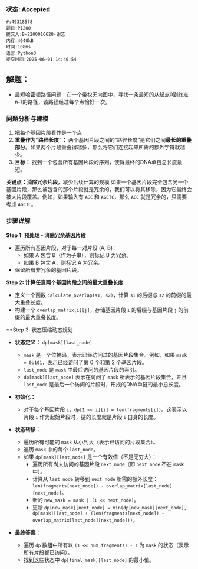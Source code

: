 ### 状态: [Accepted](http://dsbpython.openjudge.cn/dspythonbook/solution/49318578)
```
#:49318578
题目:P1200
提交人:B-2200016628-谢艺
内存:4040kB
时间:108ms
语言:Python3
提交时间:2025-06-01 14:40:54
```

## 解题：
- 最短哈密顿路径问题：在一个带权无向图中，寻找一条最短的从起点0到终点n-1的路径，该路径经过每个点恰好一次。
### 问题分析与建模
1. 把每个基因片段看作是一个点
2. **重叠作为“路径长度”：** 两个基因片段之间的“路径长度”是它们之间**最长的重叠部分**。如果两个片段重叠得越多，那么将它们连接起来所需的额外字符就越少。
3. **目标：** 找到一个包含所有基因片段的序列，使得最终的DNA单链总长度最短。

**关键点：消除冗余片段**，减少后续计算的规模
如果一个基因片段完全包含另一个基因片段，那么被包含的那个片段就是冗余的，我们可以将其移除，因为它最终会被大片段覆盖。例如，如果输入有 `AGC` 和 `AGCTC`，那么 `AGC` 就是冗余的，只需要考虑 `AGCTC`。
### 步骤详解

**Step 1: 预处理 - 消除冗余基因片段**

- 遍历所有基因片段，对于每一对片段 (A, B)：
    - 如果 A 包含 B（作为子串），则标记 B 为冗余。
    - 如果 B 包含 A，则标记 A 为冗余。
- 保留所有非冗余的基因片段。

**Step 2: 计算任意两个基因片段之间的最大重叠长度**

- 定义一个函数 `calculate_overlap(s1, s2)`，计算 `s1` 的后缀与 `s2` 的前缀的最大重叠长度。
- 构建一个 `overlap_matrix[i][j]`，存储基因片段 `i` 的后缀与基因片段 `j` 的前缀的最大重叠长度。

**Step 3: 状态压缩动态规划 

- **状态定义：** `dp[mask][last_node]`
    
    - `mask` 是一个位掩码，表示已经访问过的基因片段集合。例如，如果 `mask = 0b101`，表示已经访问了第 0 个和第 2 个基因片段。
    - `last_node` 是 `mask` 中最后访问的基因片段的索引。
    - `dp[mask][last_node]` 表示在访问了 `mask` 所表示的基因片段集合，并且 `last_node` 是最后一个访问的片段时，形成的DNA单链的最小总长度。
- **初始化：**
    
    - 对于每个基因片段 `i`，`dp[1 << i][i] = len(fragments[i])`。这表示以片段 `i` 作为起始片段时，链的长度就是片段 `i` 自身的长度。
- **状态转移：**
    
    - 遍历所有可能的 `mask` 从小到大（表示已访问的片段集合）。
    - 遍历 `mask` 中的每个 `last_node`。
    - 如果 `dp[mask][last_node]` 是一个有效值（不是无穷大）：
        - 遍历所有尚未访问的基因片段 `next_node`（即 `next_node` 不在 `mask` 中）。
        - 计算从 `last_node` 转移到 `next_node` 所需的额外长度：`len(fragments[next_node]) - overlap_matrix[last_node][next_node]`。
        - 新的 `new_mask = mask | (1 << next_node)`。
        - 更新 `dp[new_mask][next_node] = min(dp[new_mask][next_node], dp[mask][last_node] + (len(fragments[next_node]) - overlap_matrix[last_node][next_node]))`。
- **最终答案：**
    
    - 遍历 `dp` 数组中所有以 `(1 << num_fragments) - 1` 为 `mask` 的状态（表示所有片段都已访问）。
    - 找到这些状态中 `dp[final_mask][last_node]` 的最小值。